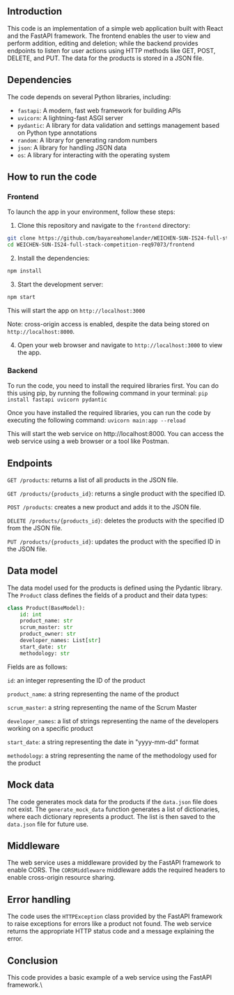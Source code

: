 ## **Introduction**

This code is an implementation of a simple web application built with React and the FastAPI framework. The frontend enables the user to view and perform addition, editing and deletion; while the backend provides endpoints to listen for user actions using HTTP methods like GET, POST, DELETE, and PUT. The data for the products is stored in a JSON file.

## **Dependencies**

The code depends on several Python libraries, including:

- `fastapi`: A modern, fast web framework for building APIs
- `uvicorn`: A lightning-fast ASGI server
- `pydantic`: A library for data validation and settings management based on Python type annotations
- `random`: A library for generating random numbers
- `json`: A library for handling JSON data
- `os`: A library for interacting with the operating system

## **How to run the code**

### Frontend
To launch the app in your environment, follow these steps:
1. Clone this repository and navigate to the `frontend` directory:
```bash
git clone https://github.com/bayareahomelander/WEICHEN-SUN-IS24-full-stack-competition-req97073.git
cd WEICHEN-SUN-IS24-full-stack-competition-req97073/frontend
```
2. Install the dependencies:
```bash
npm install
```
3. Start the development server:
```bash
npm start
```
This will start the app on `http://localhost:3000`

Note: cross-origin access is enabled, despite the data being stored on `http://localhost:8000`.

4. Open your web browser and navigate to `http://localhost:3000` to view the app.

### Backend
To run the code, you need to install the required libraries first. You can do this using pip, by running the following command in your terminal:
`pip install fastapi uvicorn pydantic`

Once you have installed the required libraries, you can run the code by executing the following command:
`uvicorn main:app --reload`

This will start the web service on http://localhost:8000. You can access the web service using a web browser or a tool like Postman.

## **Endpoints**
`GET /products`: returns a list of all products in the JSON file.

`GET /products/{products_id}`: returns a single product with the specified ID.

`POST /products`: creates a new product and adds it to the JSON file.

`DELETE /products/{products_id}`: deletes the products with the specified ID from the JSON file.

`PUT /products/{products_id}`: updates the product with the specified ID in the JSON file.

## **Data model**
The data model used for the products is defined using the Pydantic library. The `Product` class defines the fields of a product and their data types:
```python
class Product(BaseModel):
    id: int
    product_name: str
    scrum_master: str
    product_owner: str
    developer_names: List[str]
    start_date: str
    methodology: str
```
Fields are as follows:

`id`: an integer representing the ID of the product

`product_name`: a string representing the name of the product

`scrum_master`: a string representing the name of the Scrum Master

`developer_names`: a list of strings representing the name of the developers working on a specific product

`start_date`: a string representing the date in "yyyy-mm-dd" format

`methodology`: a string representing the name of the methodology used for the product

## **Mock data**
The code generates mock data for the products if the `data.json` file does not exist. The `generate_mock_data` function generates a list of dictionaries, where each dictionary represents a product. The list is then saved to the `data.json` file for future use.

## **Middleware**
The web service uses a middleware provided by the FastAPI framework to enable CORS. The `CORSMiddleware` middleware adds the required headers to enable cross-origin resource sharing.

## **Error handling**
The code uses the `HTTPException` class provided by the FastAPI framework to raise exceptions for errors like a product not found. The web service returns the appropriate HTTP status code and a message explaining the error.

## **Conclusion**
This code provides a basic example of a web service using the FastAPI framework.\
